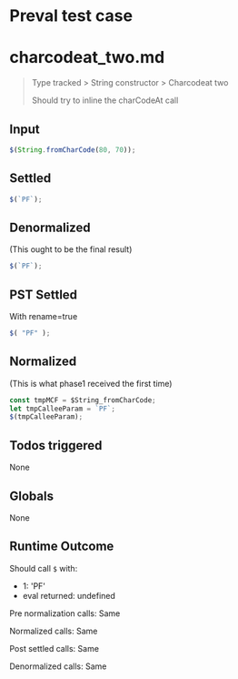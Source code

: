 # Preval test case

# charcodeat_two.md

> Type tracked > String constructor > Charcodeat two
>
> Should try to inline the charCodeAt call

## Input

`````js filename=intro
$(String.fromCharCode(80, 70));
`````


## Settled


`````js filename=intro
$(`PF`);
`````


## Denormalized
(This ought to be the final result)

`````js filename=intro
$(`PF`);
`````


## PST Settled
With rename=true

`````js filename=intro
$( "PF" );
`````


## Normalized
(This is what phase1 received the first time)

`````js filename=intro
const tmpMCF = $String_fromCharCode;
let tmpCalleeParam = `PF`;
$(tmpCalleeParam);
`````


## Todos triggered


None


## Globals


None


## Runtime Outcome


Should call `$` with:
 - 1: 'PF'
 - eval returned: undefined

Pre normalization calls: Same

Normalized calls: Same

Post settled calls: Same

Denormalized calls: Same
